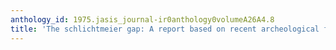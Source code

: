 ```yaml
---
anthology_id: 1975.jasis_journal-ir0anthology0volumeA26A4.8
title: 'The schlichtmeier gap: A report based on recent archeological findings'
---
```

